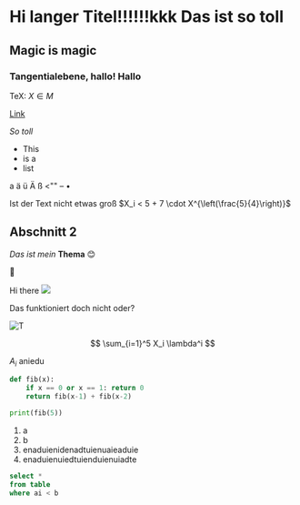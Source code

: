 # Hi langer Titel!!!!!!kkk Das ist so toll

## Magic is magic

### Tangentialebene, hallo! Hallo

TeX: $X \in M$

[Link](http://example.org/)

*So toll*

* This
* is a
* list

a ä ü Ä ß <"" – •

Ist der Text nicht etwas groß $X_i < 5 + 7 \cdot X^{\left(\frac{5}{4}\right)}$

## Abschnitt 2

*Das ist mein* **Thema** 😊

&#x1f595;

Hi there
![](test.jpg)

Das funktioniert doch nicht oder?

![T](test.jpg)

$$ \sum_{i=1}^5 X_i \lambda^i $$

$A_i$ aniedu

```python
def fib(x):
    if x == 0 or x == 1: return 0
    return fib(x-1) + fib(x-2)

print(fib(5))
```

1. a
2. b
3. enaduienidenadtuienuaieaduie
4. enaduienuiedtuienduienuiadte


```sql
select *
from table
where ai < b
```
